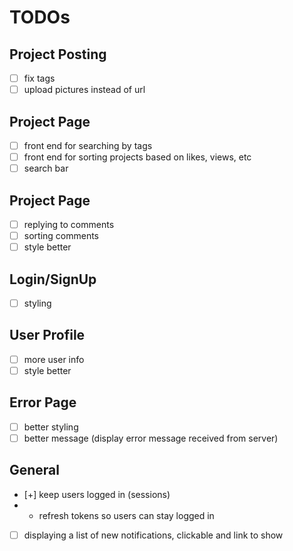 # TODOs
## Project Posting
- [ ] fix tags
- [ ] upload pictures instead of url

## Project Page
- [ ] front end for searching by tags
- [ ] front end for sorting projects based on likes, views, etc
- [ ] search bar

## Project Page
- [ ] replying to comments
- [ ] sorting comments
- [ ] style better
 
## Login/SignUp
- [ ] styling

## User Profile
- [ ] more user info
- [ ] style better

## Error Page
- [ ] better styling
- [ ] better message (display error message received from server)

## General
- [+] keep users logged in (sessions)
- - refresh tokens so users can stay logged in 
- [ ] displaying a list of new notifications, clickable and link to show
